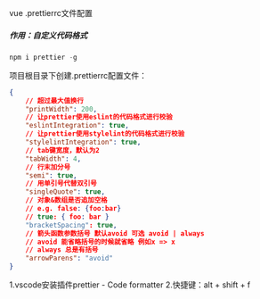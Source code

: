 vue    .prettierrc文件配置



##### 作用：自定义代码格式

```powershell
npm i prettier -g
```

项目根目录下创建.prettierrc配置文件：

```json
{
	// 超过最大值换行
    "printWidth": 200,
    // 让prettier使用eslint的代码格式进行校验
    "eslintIntegration": true,
    // 让prettier使用stylelint的代码格式进行校验
    "stylelintIntegration": true,
    // tab键宽度，默认为2
    "tabWidth": 4,
    // 行末加分号
    "semi": true,
    // 用单引号代替双引号
    "singleQuote": true,
    // 对象&数组是否追加空格
    // e.g. false: {foo:bar}
    // true: { foo: bar }
    "bracketSpacing": true,
    // 箭头函数参数括号 默认avoid 可选 avoid | always
    // avoid 能省略括号的时候就省略 例如x => x
    // always 总是有括号
    "arrowParens": "avoid"
}
```

1.vscode安装插件prettier - Code formatter
 2.快捷键：alt + shift + f